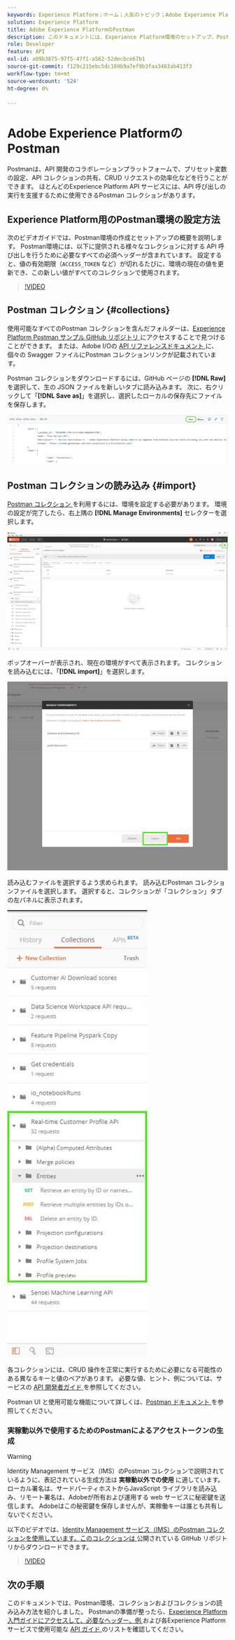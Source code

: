 ```yaml
---
keywords: Experience Platform；ホーム；人気のトピック；Adobe Experience Platform;api ガイド；platform api ガイド；platform の概要；開発者ガイド
solution: Experience Platform
title: Adobe Experience PlatformのPostman
description: このドキュメントには、Experience Platform環境のセットアップ、Postman コレクションのインポート、および各Postman サービスで使用可能なコレクションのリストを概要を示す手順が含まれています。
role: Developer
feature: API
exl-id: a09b3875-97f5-47f1-a562-52decbce67b1
source-git-commit: f129c215ebc5dc169b9a7ef9b3faa3463ab413f3
workflow-type: tm+mt
source-wordcount: '524'
ht-degree: 0%

---
```


# Adobe Experience PlatformのPostman

Postmanは、API 開発のコラボレーションプラットフォームで、プリセット変数の設定、API コレクションの共有、CRUD リクエストの効率化などを行うことができます。 ほとんどのExperience Platform API サービスには、API 呼び出しの実行を支援するために使用できるPostman コレクションがあります。

## Experience Platform用のPostman環境の設定方法

次のビデオガイドでは、Postman環境の作成とセットアップの概要を説明します。 Postman環境には、以下に提供される様々なコレクションに対する API 呼び出しを行うために必要なすべての必須ヘッダーが含まれています。 設定すると、値の有効期限（`ACCESS_TOKEN` など）が切れるたびに、環境の現在の値を更新でき、この新しい値がすべてのコレクションで使用されます。

>[!VIDEO](https://video.tv.adobe.com/v/28832)

## Postman コレクション {#collections}

使用可能なすべてのPostman コレクションを含んだフォルダーは、[Experience Platform Postman サンプル GitHub リポジトリ ](https://github.com/adobe/experience-platform-postman-samples/tree/master/apis/experience-platform) にアクセスすることで見つけることができます。 または、Adobe I/Oの [API リファレンスドキュメント ](https://www.adobe.com/go/platform-api-reference-en) に、個々の Swagger ファイルにPostman コレクションリンクが記載されています。

Postman コレクションをダウンロードするには、GitHub ページの **[!DNL Raw]** を選択して、生の JSON ファイルを新しいタブに読み込みます。 次に、右クリックして「**[!DNL Save as]**」を選択し、選択したローカルの保存先にファイルを保存します。

![ 生の JSON](./images/api-guide/raw-collection.PNG)

## Postman コレクションの読み込み {#import}

[Postman コレクション ](#collections) を利用するには、環境を設定する必要があります。 環境の設定が完了したら、右上隅の **[!DNL Manage Environments]** セレクターを選択します。

![ 環境セレクターを管理 ](./images/api-guide/environment-selector.png)

ポップオーバーが表示され、現在の環境がすべて表示されます。 コレクションを読み込むには、「**[!DNL import]**」を選択します。

![ 読み込みボタン ](./images/api-guide/import-collection.png)

読み込むファイルを選択するよう求められます。 読み込むPostman コレクションファイルを選択します。 選択すると、コレクションが「コレクション」タブの左パネルに表示されます。

![ 入力されたコレクション ](./images/api-guide/imported-collection.png)

各コレクションには、CRUD 操作を正常に実行するために必要になる可能性のある異なるキーと値のペアがあります。 必要な値、ヒント、例については、サービスの [API 開発者ガイド ](api-guide.md#api-guides) を参照してください。

Postman UI と使用可能な機能について詳しくは、[Postman ドキュメント ](https://learning.postman.com/docs/getting-started/navigating-postman/) を参照してください。

### 実稼動以外で使用するためのPostmanによるアクセストークンの生成

>[!WARNING]
>
>Identity Management サービス（IMS）のPostman コレクションで説明されているように、表記されている生成方法は **実稼動以外での使用** に適しています。 ローカル署名は、サードパーティホストからJavaScript ライブラリを読み込み、リモート署名は、Adobeが所有および運用する web サービスに秘密鍵を送信します。 Adobeはこの秘密鍵を保存しませんが、実稼働キーは誰とも共有しないでください。

以下のビデオでは、[Identity Management サービス（IMS）のPostman コレクションを使用しています。このコレクションは ](https://github.com/adobe/experience-platform-postman-samples/blob/master/apis/ims/Identity%20Management%20Service.postman_collection.json) 公開されている GitHub リポジトリからダウンロードできます。

>[!VIDEO](https://video.tv.adobe.com/v/29698/?quality=12&learn=on)

## 次の手順

このドキュメントでは、Postman環境、コレクションおよびコレクションの読み込み方法を紹介しました。 Postmanの準備が整ったら、[Experience Platform入門ガイドにアクセスして、必要なヘッダー、例 ](api-guide.md) および各Experience Platform サービスで使用可能な [API ガイド ](api-guide.md#api-guides) のリストを確認してください。
